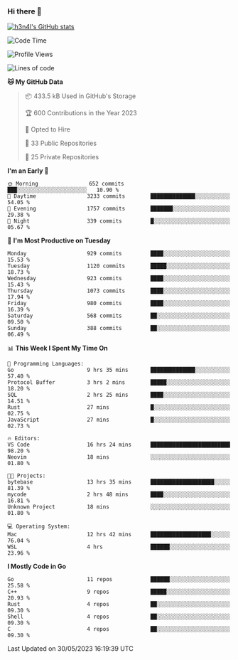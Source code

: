 ### Hi there 👋

[![h3n4l's GitHub stats](https://github-readme-stats.vercel.app/api?username=h3n4l&count_private=true&show_icons=true&theme=radical)](https://github.com/h3n4l/github-readme-stats)

<!--START_SECTION:waka-->
![Code Time](http://img.shields.io/badge/Code%20Time-1%2C249%20hrs%2034%20mins-blue)

![Profile Views](http://img.shields.io/badge/Profile%20Views-1-blue)

![Lines of code](https://img.shields.io/badge/From%20Hello%20World%20I%27ve%20Written-3.0%20million%20lines%20of%20code-blue)

**🐱 My GitHub Data** 

> 📦 433.5 kB Used in GitHub's Storage 
 > 
> 🏆 600 Contributions in the Year 2023
 > 
> 💼 Opted to Hire
 > 
> 📜 33 Public Repositories 
 > 
> 🔑 25 Private Repositories 
 > 
**I'm an Early 🐤** 

```text
🌞 Morning                652 commits         ███░░░░░░░░░░░░░░░░░░░░░░   10.90 % 
🌆 Daytime                3233 commits        ██████████████░░░░░░░░░░░   54.05 % 
🌃 Evening                1757 commits        ███████░░░░░░░░░░░░░░░░░░   29.38 % 
🌙 Night                  339 commits         █░░░░░░░░░░░░░░░░░░░░░░░░   05.67 % 
```
📅 **I'm Most Productive on Tuesday** 

```text
Monday                   929 commits         ████░░░░░░░░░░░░░░░░░░░░░   15.53 % 
Tuesday                  1120 commits        █████░░░░░░░░░░░░░░░░░░░░   18.73 % 
Wednesday                923 commits         ████░░░░░░░░░░░░░░░░░░░░░   15.43 % 
Thursday                 1073 commits        ████░░░░░░░░░░░░░░░░░░░░░   17.94 % 
Friday                   980 commits         ████░░░░░░░░░░░░░░░░░░░░░   16.39 % 
Saturday                 568 commits         ██░░░░░░░░░░░░░░░░░░░░░░░   09.50 % 
Sunday                   388 commits         ██░░░░░░░░░░░░░░░░░░░░░░░   06.49 % 
```


📊 **This Week I Spent My Time On** 

```text
💬 Programming Languages: 
Go                       9 hrs 35 mins       ██████████████░░░░░░░░░░░   57.40 % 
Protocol Buffer          3 hrs 2 mins        █████░░░░░░░░░░░░░░░░░░░░   18.20 % 
SQL                      2 hrs 25 mins       ████░░░░░░░░░░░░░░░░░░░░░   14.51 % 
Rust                     27 mins             █░░░░░░░░░░░░░░░░░░░░░░░░   02.75 % 
JavaScript               27 mins             █░░░░░░░░░░░░░░░░░░░░░░░░   02.73 % 

🔥 Editors: 
VS Code                  16 hrs 24 mins      █████████████████████████   98.20 % 
Neovim                   18 mins             ░░░░░░░░░░░░░░░░░░░░░░░░░   01.80 % 

🐱‍💻 Projects: 
bytebase                 13 hrs 35 mins      ████████████████████░░░░░   81.39 % 
mycode                   2 hrs 48 mins       ████░░░░░░░░░░░░░░░░░░░░░   16.81 % 
Unknown Project          18 mins             ░░░░░░░░░░░░░░░░░░░░░░░░░   01.80 % 

💻 Operating System: 
Mac                      12 hrs 42 mins      ███████████████████░░░░░░   76.04 % 
WSL                      4 hrs               ██████░░░░░░░░░░░░░░░░░░░   23.96 % 
```

**I Mostly Code in Go** 

```text
Go                       11 repos            ██████░░░░░░░░░░░░░░░░░░░   25.58 % 
C++                      9 repos             █████░░░░░░░░░░░░░░░░░░░░   20.93 % 
Rust                     4 repos             ██░░░░░░░░░░░░░░░░░░░░░░░   09.30 % 
Shell                    4 repos             ██░░░░░░░░░░░░░░░░░░░░░░░   09.30 % 
C                        4 repos             ██░░░░░░░░░░░░░░░░░░░░░░░   09.30 % 
```




 Last Updated on 30/05/2023 16:19:39 UTC
<!--END_SECTION:waka-->

